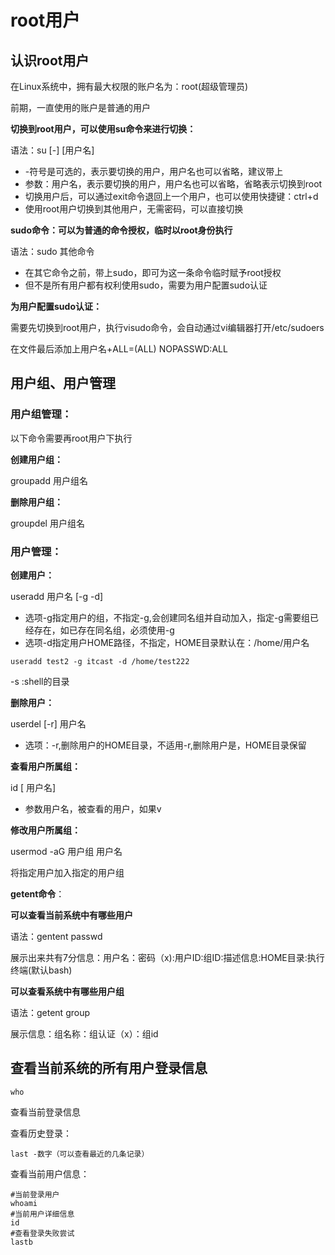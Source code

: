 # root用户



## 认识root用户

在Linux系统中，拥有最大权限的账户名为：root(超级管理员)

前期，一直使用的账户是普通的用户

**切换到root用户，可以使用su命令来进行切换：**

语法：su [-] [用户名]

- -符号是可选的，表示要切换的用户，用户名也可以省略，建议带上
- 参数：用户名，表示要切换的用户，用户名也可以省略，省略表示切换到root
- 切换用户后，可以通过exit命令退回上一个用户，也可以使用快捷键：ctrl+d
- 使用root用户切换到其他用户，无需密码，可以直接切换



**sudo命令：可以为普通的命令授权，临时以root身份执行**

语法：sudo 其他命令

- 在其它命令之前，带上sudo，即可为这一条命令临时赋予root授权
- 但不是所有用户都有权利使用sudo，需要为用户配置sudo认证

**为用户配置sudo认证：**

需要先切换到root用户，执行visudo命令，会自动通过vi编辑器打开/etc/sudoers

在文件最后添加上用户名+ALL=(ALL) NOPASSWD:ALL



## 用户组、用户管理

### 用户组管理：

以下命令需要再root用户下执行

**创建用户组：**

groupadd 用户组名



**删除用户组：**

groupdel 用户组名



### 用户管理：

**创建用户：**

useradd  用户名 [-g -d]

- 选项-g指定用户的组，不指定-g,会创建同名组并自动加入，指定-g需要组已经存在，如已存在同名组，必须使用-g
- 选项-d指定用户HOME路径，不指定，HOME目录默认在：/home/用户名

```
useradd test2 -g itcast -d /home/test222
```

-s :shell的目录

**删除用户：**

userdel [-r] 用户名

- 选项：-r,删除用户的HOME目录，不适用-r,删除用户是，HOME目录保留



**查看用户所属组：**

id [ 用户名]

- 参数用户名，被查看的用户，如果v

**修改用户所属组：**

usermod -aG 用户组 用户名

将指定用户加入指定的用户组



**getent命令**：

**可以查看当前系统中有哪些用户**

语法：gentent passwd

展示出来共有7分信息：用户名：密码（x):用户ID:组ID:描述信息:HOME目录:执行终端(默认bash)



**可以查看系统中有哪些用户组**

语法：getent group

展示信息：组名称：组认证（x）：组id



## 查看当前系统的所有用户登录信息

```
who
```

查看当前登录信息



查看历史登录：

```
last -数字（可以查看最近的几条记录）
```



查看当前用户信息：

```
#当前登录用户
whoami
#当前用户详细信息
id
#查看登录失败尝试
lastb
```

